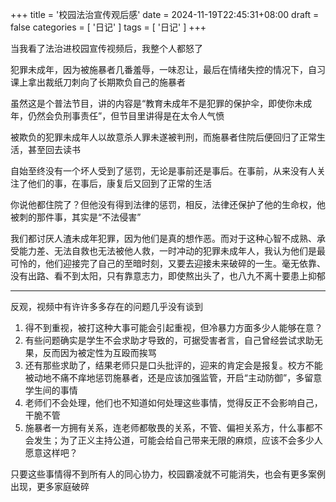 +++
title = '校园法治宣传观后感'
date = 2024-11-19T22:45:31+08:00
draft = false
categories = [
    '日记'
]
tags = [
    '日记'
]
+++

当我看了法治进校园宣传视频后，我整个人都怒了

犯罪未成年，因为被施暴者几番羞辱，一味忍让，最后在情绪失控的情况下，自习课上拿出裁纸刀刺向了长期欺负自己的施暴者

虽然这是个普法节目，讲的内容是“教育未成年不是犯罪的保护伞，即使你未成年，仍然会负刑事责任”，但节目里讲得是在太令人气愤

被欺负的犯罪未成年人以故意杀人罪未遂被判刑，而施暴者住院后便回归了正常生活，甚至回去读书

自始至终没有一个坏人受到了惩罚，无论是事前还是事后。在事前，从来没有人关注了他们的事，在事后，康复后又回到了正常的生活

你说他都住院了？但他没有得到法律的惩罚，相反，法律还保护了他的生命权，他被刺的那件事，其实是“不法侵害”

我们都讨厌人渣未成年犯罪，因为他们是真的想作恶。而对于这种心智不成熟、承受能力差、无法自救也无法被他人救，一时冲动的犯罪未成年人，我认为他们是最可怜的，他们迎接完了自己的至暗时刻，又要去迎接未来破碎的一生。毫无依靠、没有出路、看不到太阳，只有靠意志力，即使熬出头了，也八九不离十要患上抑郁

<hr/>

反观，视频中有许许多多存在的问题几乎没有谈到

1. 得不到重视，被打这种大事可能会引起重视，但冷暴力方面多少人能够在意？
2. 有些问题确实是学生不会求助才导致的，可据受害者言，自己曾经尝试求助无果，反而因为被定性为互殴而挨骂
3. 还有那些求助了，结果老师只是口头批评的，迎来的肯定会是报复。校方不能被动地不痛不痒地惩罚施暴者，还是应该加强监管，开启“主动防御”，多留意学生间的事情
4. 老师们不会处理，他们也不知道如何处理这些事情，觉得反正不会影响自己，干脆不管
5. 施暴者一方拥有关系，连老师都敬畏的关系，不管、偏袒关系方，什么事都不会发生；为了正义主持公道，可能会给自己带来无限的麻烦，应该不会多少人愿意这样吧？

只要这些事情得不到所有人的同心协力，校园霸凌就不可能消失，也会有更多案例出现，更多家庭破碎